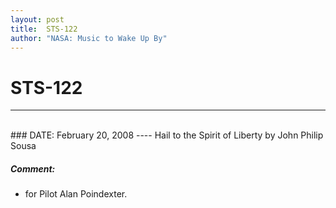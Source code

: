 ```yaml
---
layout: post
title:  STS-122
author: "NASA: Music to Wake Up By"
---
```


# STS-122
----
<br/>
### DATE: February 20, 2008
----
Hail to the Spirit of Liberty by John Philip Sousa

##### Comment:
* for Pilot Alan Poindexter.
